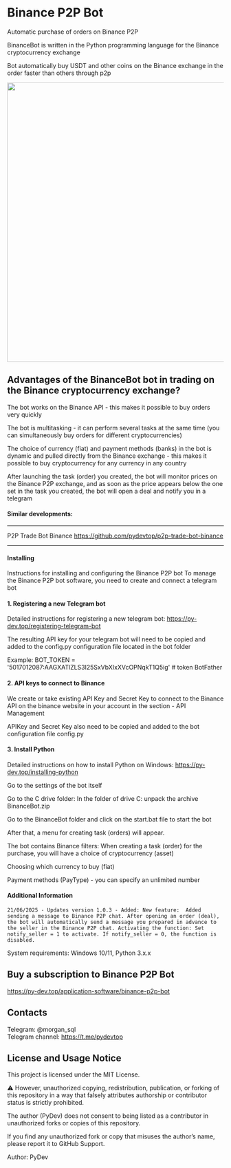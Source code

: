 # Binance P2P Bot
Automatic purchase of orders on Binance P2P

BinanceBot is written in the Python programming language for the Binance cryptocurrency exchange

Bot  automatically buy USDT and other coins on the Binance exchange in the order faster than others through p2p
<p align="center"><img width="650" src="https://py-dev.top/components/com_jshopping/files/img_products/full_thumb_ex650_bot_binance.png"></p>

## Advantages of the BinanceBot bot in trading on the Binance cryptocurrency exchange?
The bot works on the Binance API - this makes it possible to buy orders very quickly

The bot is multitasking - it can perform several tasks at the same time (you can simultaneously buy orders for different cryptocurrencies)

The choice of currency (fiat) and payment methods (banks) in the bot is dynamic and pulled directly from the Binance exchange - this makes it possible to buy cryptocurrency for any currency in any country

After launching the task (order) you created, the bot will monitor prices on the Binance P2P exchange, and as soon as the price appears below the one set in the task you created, the bot will open a deal and notify you in a telegram


####  Similar developments:
******************************************************************************
P2P Trade Bot Binance https://github.com/pydevtop/p2p-trade-bot-binance
******************************************************************************


#### Installing
Instructions for installing and configuring the Binance P2P bot
To manage the Binance P2P bot software, you need to create and connect a telegram bot
#### 1. Registering a new Telegram bot
Detailed instructions for registering a new telegram bot: https://py-dev.top/registering-telegram-bot

The resulting API key for your telegram bot will need to be copied and added to the config.py configuration file located in the bot folder

Example: BOT_TOKEN = '5017012087:AAGXATlZLS3l25SxVbXIxXVcOPNqkT1Q5ig' # token BotFather

#### 2. API keys to connect to Binance
We create or take existing API Key and Secret Key to connect to the Binance API on the binance website in your account in the section - API Management

APIKey and Secret Key also need to be copied and added to the bot configuration file config.py
#### 3. Install Python
Detailed instructions on how to install Python on Windows: https://py-dev.top/installing-python

Go to the settings of the bot itself

Go to the C drive folder:
In the folder of drive C: unpack the archive BinanceBot.zip

Go to the BinanceBot folder and click on the start.bat file to start the bot

After that, a menu for creating task (orders) will appear.

The bot contains Binance filters: When creating a task (order) for the purchase, you will have a choice of cryptocurrency (asset)

Choosing which currency to buy (fiat)

Payment methods (PayType) - you can specify an unlimited number
#### Additional Information

```
21/06/2025 - Updates version 1.0.3 - Added: New feature:  Added sending a message to Binance P2P chat. After opening an order (deal), the bot will automatically send a message you prepared in advance to the seller in the Binance P2P chat. Activating the function: Set notify_seller = 1 to activate. If notify_seller = 0, the function is disabled.
```

System requirements: Windows 10/11, Python 3.x.x

## Buy a subscription to Binance P2P Bot
https://py-dev.top/application-software/binance-p2p-bot

## Contacts
Telegram:  @morgan_sql<br>
Telegram channel:  https://t.me/pydevtop

## License and Usage Notice

This project is licensed under the MIT License.

⚠️ However, unauthorized copying, redistribution, publication, or forking of this repository in a way that falsely attributes authorship or contributor status is strictly prohibited.

The author (PyDev) does not consent to being listed as a contributor in unauthorized forks or copies of this repository.

If you find any unauthorized fork or copy that misuses the author’s name, please report it to GitHub Support.

Author: PyDev

